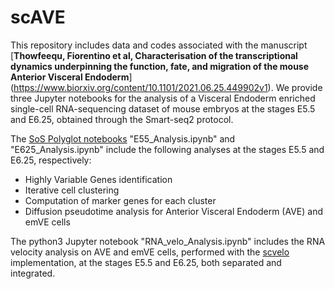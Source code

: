 # scAVE

This repository includes data and codes associated with the manuscript [**Thowfeequ, Fiorentino et al, Characterisation of the transcriptional dynamics underpinning the function, fate, and migration of the mouse Anterior Visceral Endoderm**] (https://www.biorxiv.org/content/10.1101/2021.06.25.449902v1). We provide three Jupyter notebooks for the analysis of a Visceral Endoderm enriched single-cell RNA-sequencing dataset of mouse embryos at the stages E5.5 and E6.25, obtained through the Smart-seq2 protocol.

The [SoS Polyglot notebooks](https://vatlab.github.io/sos-docs/) "E55_Analysis.ipynb" and "E625_Analysis.ipynb" include the following analyses at the stages E5.5 and E6.25, respectively:
* Highly Variable Genes identification
* Iterative cell clustering
* Computation of marker genes for each cluster
* Diffusion pseudotime analysis for Anterior Visceral Endoderm (AVE) and emVE cells

The python3 Jupyter notebook "RNA_velo_Analysis.ipynb" includes the RNA velocity analysis on AVE and emVE cells, performed with the [scvelo](https://scvelo.readthedocs.io) implementation, at the stages E5.5 and E6.25, both separated and integrated.

